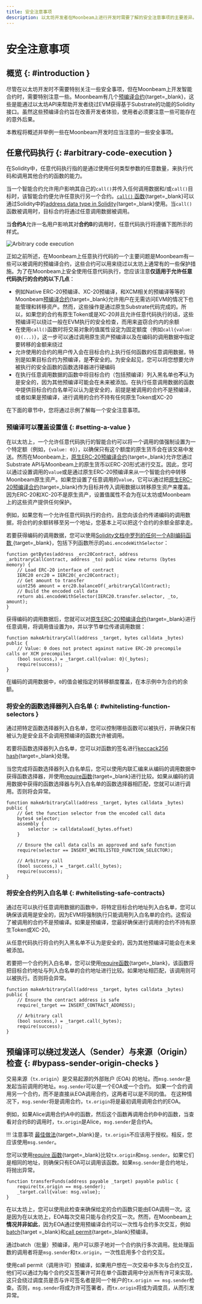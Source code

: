 ```yaml
---
title: 安全注意事项
description: 以太坊开发者在Moonbeam上进行开发时需要了解的安全注意事项的主要差异。
---
```


# 安全注意事项

## 概览 {: #introduction }

尽管在以太坊开发时不需要特别关注一些安全事项，但在Moonbeam上开发智能合约时，需要特别注意一些。Moonbeam有几个[预编译合约](/builders/pallets-precompiles/precompiles/){target=\_blank}，这些是能通过以太坊API来帮助开发者绕过EVM获得基于Substrate的功能的Solidity接口。虽然这些预编译合约旨在改善开发者体验，使用者必须要注意一些可能存在的意外后果。

本教程将概述并举例一些在Moonbeam开发时应当注意的一些安全事项。

## 任意代码执行 {: #arbitrary-code-execution }

在Solidity中，任意代码执行指的是通过使用任何类型参数的任意数量，来执行代码和调用其他合约的函数的能力。

当一个智能合约允许用户影响其自己的`call()`并传入任何调用数据和/或`call()`目标时，该智能合约便允许任意执行另一个合约。[`call()` 函数](https://solidity-by-example.org/call/){target=\_blank}可以通过Solidity中的[address data type in Solidity](https://docs.soliditylang.org/en/latest/types.html#address){target=\_blank}使用。当`call()`函数被调用时，目标合约将通过任意调用数据被调用。

当**合约A**允许一名用户影响其对**合约B**的调用时，任意代码执行将遵循下图所示的样式。

![Arbitrary code execution](/images/builders/get-started/eth-compare/security/security-1.webp)

正如之前所述，在Moonbeam上任意执行代码的一个主要问题是Moonbeam有一些可以被调用的预编译合约，这些合约可以用来绕过以太坊上通常有的一些保护措施。为了在Moonbeam上安全使用任意代码执行，您应该注意**仅适用于允许任意代码执行的合约的以下几点**：

- 例如Native ERC-20预编译、XC-20预编译，和XCM相关的预编译等等的Moonbeam[预编译合约](/builders/pallets-precompiles/precompiles/){target=\_blank}允许用户在无需访问EVM的情况下也能管理和转移资产。然而，这些操作是通过原生Substrate代码完成的。所以，如果您的合约有原生Token或是XC-20并且允许任意代码执行的话，这些预编译可以绕过一般在EVM执行的安全检查，而用来盗窃合约内的余额
- 在使用`call()`函数时将交易对象的值属性设定为固定额度（例如`call{value: 0}(...)`），这一步可以通过调用原生资产预编译以及在编码的调用数据中指定要转移的金额来绕过
- 允许使用的合约的用户传入会在目标合约上执行任何函数的任意调用数据，特别是如果目标合约为预编译，是**不**安全的。为安全起见，您可以将您想要允许被执行的安全函数的函数选择器进行硬编码
- 在执行任意调用数据的函数中将目标合约（包括预编译）列入黑名单也**不**认为是安全的，因为其他预编译可能会在未来被添加。在执行任意调用数据的函数中提供目标合约白名单可以认为是安全的，前提是被调用的合约不是预编译，或者如果是预编译，进行调用的合约不持有任何原生Token或XC-20

在下面的章节中，您将通过示例了解每一个安全注意事项。

### 预编译可以覆盖设置值 {: #setting-a-value }

在以太坊上，一个允许任意代码执行的智能合约可以将一个调用的值强制设置为一个特定额（例如，`{value: 0}`），以确保只有这个额度的原生货币会在该交易中发送。然而在Moonbeam上，[原生ERC-20预编译合约](/builders/pallets-precompiles/precompiles/erc20){target=\_blank}允许您通过Substrate API与Moonbeam上的原生货币以ERC-20形式进行交互。因此，您可以通过设置调用的`value`或是通过原生ERC-20预编译来从一个智能合约中转移Moonbeam原生资产。如果您设置了任意调用的`value`，它可以通过把[原生ERC-20预编译合约](/builders/pallets-precompiles/precompiles/erc20){target=\_blank}作为目标并传入调用数据以转移原生资产来覆盖。因为ERC-20和XC-20不是原生资产，设置值属性不会为在以太坊或Moonbeam上的这些资产提供任何保护。

例如，如果您有一个允许任意代码执行的合约，且您向该合约传递编码的调用数据，将合约的余额转移至另一个地址，您基本上可以把这个合约的余额全部拿走。

若要获得编码的调用数据，您可以使用[Solidity文档中罗列的任何一个ABI编码函数 ](https://docs.soliditylang.org/en/latest/units-and-global-variables.html#abi-encoding-and-decoding-functions){target=\_blank}，包括下列函数所示的`abi.encodeWithSelector`：

```solidity
function getBytes(address _erc20Contract, address _arbitraryCallContract, address _to) public view returns (bytes memory) {
    // Load ERC-20 interface of contract
    IERC20 erc20 = IERC20(_erc20Contract);
    // Get amount to transfer
    uint256 amount = erc20.balanceOf(_arbitraryCallContract);
    // Build the encoded call data
    return abi.encodeWithSelector(IERC20.transfer.selector, _to, amount);
}
```

获得编码的调用数据后，您就可以对[原生ERC-20预编译合约](/builders/pallets-precompiles/precompiles/erc20){target=\_blank}进行任意调用，将调用值设置为`0`，并以字节单位传递调用数据：

```solidity
function makeArbitraryCall(address _target, bytes calldata _bytes) public {
    // Value: 0 does not protect against native ERC-20 precompile calls or XCM precompiles
    (bool success,) = _target.call{value: 0}(_bytes);
    require(success);
}
```

在编码的调用数据中，`0`的值会被指定的转移额度覆盖，在本示例中为合约的余额。

### 将安全的函数选择器列入白名单 {: #whitelisting-function-selectors }

通过把特定函数选择器列入白名单，您可以控制哪些函数可以被执行，并确保只有被认为是安全且不会调用预编译的函数允许被调用。

若要将函数选择器列入白名单，您可以对函数的签名进行[keccack256 hash](https://emn178.github.io/online-tools/keccak_256.html){target=\_blank}处理。

当您完成将函数选择器列入白名单后，您可以使用内联汇编来从编码的调用数据中获得函数选择器，并使用[require函数](https://docs.soliditylang.org/en/v0.8.17/control-structures.html#panic-via-assert-and-error-via-require){target=\_blank}进行比较。如果从编码的调用数据中获得的函数选择器与列入白名单的函数选择器相匹配，您就可以进行调用。否则将会异常。

```solidity
function makeArbitraryCall(address _target, bytes calldata _bytes) public {
    // Get the function selector from the encoded call data
    bytes4 selector;
    assembly {
        selector := calldataload(_bytes.offset)
    }

    // Ensure the call data calls an approved and safe function
    require(selector == INSERT_WHITELISTED_FUNCTION_SELECTOR);

    // Arbitrary call
    (bool success,) = _target.call(_bytes);
    require(success);
}
```

### 将安全合约列入白名单 {: #whitelisting-safe-contracts}

通过在可以执行任意调用数据的函数中，将特定目标合约地址列入白名单，您可以确保该调用是安全的，因为EVM将强制执行只能调用列入白名单的合约。这假设了被调用的合约不是预编译。如果是预编译，您最好确保进行调用的合约不持有原生Token或XC-20。

从任意代码执行将合约列入黑名单不认为是安全的，因为其他预编译可能会在未来被添加。

若要把一个合约列入白名单，您可以使用[require函数](https://docs.soliditylang.org/en/v0.8.17/control-structures.html#panic-via-assert-and-error-via-require){target=\_blank}，该函数将把目标合约地址与列入白名单的合约地址进行比较。如果地址相匹配，该调用则可以被执行。否则将会异常。

```solidity
function makeArbitraryCall(address _target, bytes calldata _bytes) public {
    // Ensure the contract address is safe
    require(_target == INSERT_CONTRACT_ADDRESS);

    // Arbitrary call
    (bool success,) = _target.call(_bytes);
    require(success);
}
```

## 预编译可以绕过发送人（Sender）与来源（Origin）检查 {: #bypass-sender-origin-checks }

交易来源（`tx.origin`）是交易起源的外部账户 (EOA) 的地址。而`msg.sender`是发起当前调用的地址。`msg.sender`可以是一个EOA或一个合约。 如果一个合约调用另一个合约，而不是直接从EOA调用合约，这两者可以是不同的值。 在这种情况下，`msg.sender`将是调用合约，`tx.origin`将是最初调用调用合约的EOA。

例如，如果Alice调用合约A中的函数，然后这个函数再调用合约B中的函数，当查看对合约B的调用时，`tx.origin`是Alice，`msg.sender`是合约A。

!!! 注意事项
    [最佳做法](https://consensys.github.io/smart-contract-best-practices/development-recommendations/solidity-specific/tx-origin/){target=\_blank}是，`tx.origin`不应该用于授权。相反，您应该使用`msg.sender`。

您可以使用[require 函数](https://docs.soliditylang.org/en/v0.8.17/control-structures.html#panic-via-assert-and-error-via-require){target=\_blank}比较`tx.origin`和`msg.sender`。如果它们是相同的地址，则确保只有EOA可以调用该函数。如果`msg.sender`是合约地址，将抛出异常。

```solidity
function transferFunds(address payable _target) payable public {
    require(tx.origin == msg.sender);
    _target.call{value: msg.value};
}
```

在以太坊上，您可以使用此检查来确保给定的合约函数只能由EOA调用一次。这是因为在以太坊上，EOA每次交易只能与合约交互一次。然而，在Moonbeam上**情况并非如此**，因为EOA通过使用预编译合约可以一次性与合约多次交互，例如[batch](/builders/pallets-precompiles/precompiles/batch){target =_blank}和[call permit](/builders/pallets-precompiles/precompiles/call-permit){target=\_blank}预编译。

通过batch（批量）预编译，用户可以原子地对一个合约执行多次调用。批处理函数的调用者将是`msg.sender`和`tx.origin`，一次性启用多个合约交互。

使用call permit（调用许可）预编译，如果用户想在一次交易中多次与合约交互，他们可以通过为每个合约交互签署许可并在单个函数调用中分派所有许可来实现。这只会绕过调度员是否与许可签名者是同一个帐户的`tx.origin == msg.sender`检查。否则，`msg.sender`将成为许可签署者，而`tx.origin`将成为调度员，从而引发异常。
